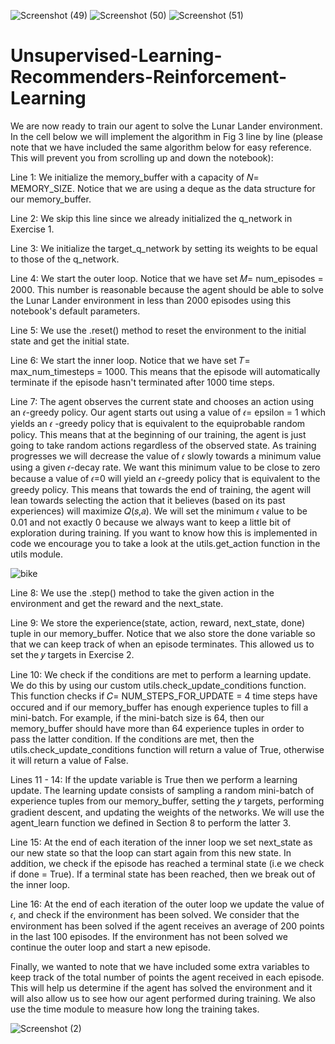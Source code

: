 ![Screenshot (49)](https://user-images.githubusercontent.com/66817101/224567385-d070f91d-fe40-4d46-a759-684f9e64d5b8.png)
![Screenshot (50)](https://user-images.githubusercontent.com/66817101/224567389-d8b988a1-9a71-475b-89dd-669c9748e7e9.png)
![Screenshot (51)](https://user-images.githubusercontent.com/66817101/224567391-6553d1b5-bed7-41c6-93e4-259826f467f7.png)

# Unsupervised-Learning-Recommenders-Reinforcement-Learning
We are now ready to train our agent to solve the Lunar Lander environment. In the cell below we will implement the algorithm in Fig 3 line by line (please note that we have included the same algorithm below for easy reference. This will prevent you from scrolling up and down the notebook):

Line 1: We initialize the memory_buffer with a capacity of  𝑁= MEMORY_SIZE. Notice that we are using a deque as the data structure for our memory_buffer.

Line 2: We skip this line since we already initialized the q_network in Exercise 1.

Line 3: We initialize the target_q_network by setting its weights to be equal to those of the q_network.

Line 4: We start the outer loop. Notice that we have set  𝑀= num_episodes = 2000. This number is reasonable because the agent should be able to solve the Lunar Lander environment in less than 2000 episodes using this notebook's default parameters.

Line 5: We use the .reset() method to reset the environment to the initial state and get the initial state.

Line 6: We start the inner loop. Notice that we have set  𝑇= max_num_timesteps = 1000. This means that the episode will automatically terminate if the episode hasn't terminated after 1000 time steps.

Line 7: The agent observes the current state and chooses an action using an  𝜖-greedy policy. Our agent starts out using a value of  𝜖= epsilon = 1 which yields an  𝜖
 -greedy policy that is equivalent to the equiprobable random policy. This means that at the beginning of our training, the agent is just going to take random actions regardless of the observed state. As training progresses we will decrease the value of  𝜖 slowly towards a minimum value using a given  𝜖-decay rate. We want this minimum value to be close to zero because a value of  𝜖=0 will yield an  𝜖-greedy policy that is equivalent to the greedy policy. This means that towards the end of training, the agent will lean towards selecting the action that it believes (based on its past experiences) will maximize  𝑄(𝑠,𝑎). We will set the minimum  𝜖 value to be 0.01 and not exactly 0 because we always want to keep a little bit of exploration during training. If you want to know how this is implemented in code we encourage you to take a look at the utils.get_action function in the utils module.
 
 ![bike](https://user-images.githubusercontent.com/66817101/217494288-000be208-6c7c-476b-9848-31c2b62c790b.png)
 
Line 8: We use the .step() method to take the given action in the environment and get the reward and the next_state.

Line 9: We store the experience(state, action, reward, next_state, done) tuple in our memory_buffer. Notice that we also store the done variable so that we can keep track of when an episode terminates. This allowed us to set the  𝑦 targets in Exercise 2.

Line 10: We check if the conditions are met to perform a learning update. We do this by using our custom utils.check_update_conditions function. This function checks if  𝐶= NUM_STEPS_FOR_UPDATE = 4 time steps have occured and if our memory_buffer has enough experience tuples to fill a mini-batch. For example, if the mini-batch size is 64, then our memory_buffer should have more than 64 experience tuples in order to pass the latter condition. If the conditions are met, then the utils.check_update_conditions function will return a value of True, otherwise it will return a value of False.

Lines 11 - 14: If the update variable is True then we perform a learning update. The learning update consists of sampling a random mini-batch of experience tuples from our memory_buffer, setting the  𝑦 targets, performing gradient descent, and updating the weights of the networks. We will use the agent_learn function we defined in Section 8 to perform the latter 3.

Line 15: At the end of each iteration of the inner loop we set next_state as our new state so that the loop can start again from this new state. In addition, we check if the episode has reached a terminal state (i.e we check if done = True). If a terminal state has been reached, then we break out of the inner loop.

Line 16: At the end of each iteration of the outer loop we update the value of  𝜖, and check if the environment has been solved. We consider that the environment has been solved if the agent receives an average of 200 points in the last 100 episodes. If the environment has not been solved we continue the outer loop and start a new episode.

Finally, we wanted to note that we have included some extra variables to keep track of the total number of points the agent received in each episode. This will help us determine if the agent has solved the environment and it will also allow us to see how our agent performed during training. We also use the time module to measure how long the training takes.


![Screenshot (2)](https://user-images.githubusercontent.com/66817101/217295454-7146e440-7027-4b93-87cd-b7ce8897fb60.png)
